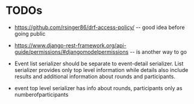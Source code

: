 # TODOs


* https://github.com/rsinger86/drf-access-policy/ -- good idea before going public
* https://www.django-rest-framework.org/api-guide/permissions/#djangomodelpermissions -- is another way to go

* Event list serializer should be separate to event-detail serializer. List serializer
 provides only top level information while details also include results and additional
 information about rounds and participants.
 * event top level serializer has info about rounds, participants only as numberofparticipants
